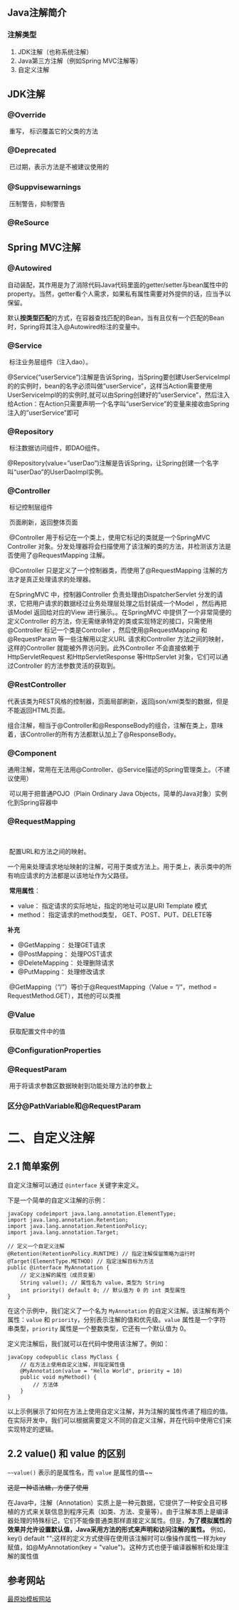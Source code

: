 ## Java注解简介



### 注解类型

1. JDK注解（也称系统注解）
2. Java第三方注解（例如Spring MVC注解等）
3. 自定义注解



## JDK注解



### @Override

​		重写， 标识覆盖它的父类的方法



### @Deprecated

​		已过期，表示方法是不被建议使用的

### @Suppvisewarnings　

​		 压制警告，抑制警告



### @ReSource



## Spring MVC注解



### @Autowired

​		自动装配，其作用是为了消除代码Java代码里面的getter/setter与bean属性中的property。当然，getter看个人需求，如果私有属性需要对外提供的话，应当予以保留。

​		默认**按类型匹配**的方式，在容器查找匹配的Bean，当有且仅有一个匹配的Bean时，Spring将其注入@Autowired标注的变量中。

### @Service

​		标注业务层组件（注入dao）。

​		@Service(“userService”)注解是告诉Spring，当Spring要创建UserServiceImpl的的实例时，bean的名字必须叫做”userService”，这样当Action需要使用UserServiceImpl的的实例时,就可以由Spring创建好的”userService”，然后注入给Action：在Action只需要声明一个名字叫“userService”的变量来接收由Spring注入的”userService”即可

### @Repository

​		标注数据访问组件，即DAO组件。

​		@Repository(value=”userDao”)注解是告诉Spring，让Spring创建一个名字叫“userDao”的UserDaoImpl实例。



### @Controller

​		标记控制层组件

​		页面刷新，返回整体页面

​		@Controller 用于标记在一个类上，使用它标记的类就是一个SpringMVC Controller 对象。分发处理器将会扫描使用了该注解的类的方法，并检测该方法是否使用了@RequestMapping 注解。

​		@Controller 只是定义了一个控制器类，而使用了@RequestMapping 注解的方法才是真正处理请求的处理器。

​		在SpringMVC 中，控制器Controller 负责处理由DispatcherServlet 分发的请求，它把用户请求的数据经过业务处理层处理之后封装成一个Model ，然后再把该Model 返回给对应的View 进行展示。。在SpringMVC 中提供了一个非常简便的定义Controller 的方法，你无需继承特定的类或实现特定的接口，只需使用@Controller 标记一个类是Controller ，然后使用@RequestMapping 和@RequestParam 等一些注解用以定义URL 请求和Controller 方法之间的映射，这样的Controller 就能被外界访问到。此外Controller 不会直接依赖于HttpServletRequest 和HttpServletResponse 等HttpServlet 对象，它们可以通过Controller 的方法参数灵活的获取到。



### @RestController

​		代表该类为REST风格的控制器，页面局部刷新，返回json/xml类型的数据，但是不能返回HTML页面。

​		组合注解，相当于@Controller和@ResponseBody的组合，注解在类上，意味着，该Controller的所有方法都默认加上了@ResponseBody。

### **@Component**

​		通用注解，常用在无法用@Controller、@Service描述的Spring管理类上。（不建议使用）

​		可以用于把普通POJO（Plain Ordinary  Java Objects，简单的Java对象）实例化到Spring容器中



### @RequestMapping

​	

​		配置URL和方法之间的映射。

​    	一个用来处理请求地址映射的注解，可用于类或方法上。用于类上，表示类中的所有响应请求的方法都是以该地址作为父路径。

​	**常用属性**：

- value： 指定请求的实际地址，指定的地址可以是URI Template 模式
- method： 指定请求的method类型， GET、POST、PUT、DELETE等



**补充**

- @GetMapping： 处理GET请求
- @PostMapping： 处理POST请求
- @DeleteMapping： 处理删除请求
- @PutMapping： 处理修改请求

​	@GetMapping（“/”）等价于@RequestMapping（Value = “/“，method = RequestMethod.GET），其他的可以类推



### @Value

​		获取配置文件中的值



### @ConfigurationProperties



### @RequestParam

​		用于将请求参数区数据映射到功能处理方法的参数上



### 区分@PathVariable和@RequestParam





# 二、自定义注解

## 2.1 简单案例

自定义注解可以通过 `@interface` 关键字来定义。

下是一个简单的自定义注解的示例：

```
javaCopy codeimport java.lang.annotation.ElementType;
import java.lang.annotation.Retention;
import java.lang.annotation.RetentionPolicy;
import java.lang.annotation.Target;

// 定义一个自定义注解
@Retention(RetentionPolicy.RUNTIME) // 指定注解保留策略为运行时
@Target(ElementType.METHOD) // 指定注解目标为方法
public @interface MyAnnotation {
    // 定义注解的属性（成员变量）
    String value(); // 属性名为 value，类型为 String
    int priority() default 0; // 默认值为 0 的 int 类型属性
}
```

在这个示例中，我们定义了一个名为 `MyAnnotation` 的自定义注解。该注解有两个属性：`value` 和 `priority`，分别表示注解的值和优先级。`value` 属性是一个字符串类型，`priority` 属性是一个整数类型，它还有一个默认值为 0。

定义完注解后，我们就可以在代码中使用该注解了。例如：

```
javaCopy codepublic class MyClass {
    // 在方法上使用自定义注解，并指定属性值
    @MyAnnotation(value = "Hello World", priority = 10)
    public void myMethod() {
        // 方法体
    }
}
```

以上示例展示了如何在方法上使用自定义注解，并为注解的属性传递了相应的值。在实际开发中，我们可以根据需要定义不同的自定义注解，并在代码中使用它们来实现特定的逻辑。



## 2.2 value() 和 value 的区别

`~~value()` 表示的是属性名，而 `value` 是属性的值~~

~~这是一种语法糖，方便了使用~~

在Java中，注解（Annotation）实质上是一种元数据，它提供了一种安全且可移植的方式来关联信息到程序元素（如类、方法、变量等）。由于注解本质上是编译器处理的特殊标记，它们不能像普通类那样直接定义属性。但是，**为了模拟属性的效果并允许设置默认值，Java采用方法的形式来声明和访问注解的属性。**
例如，key() default "";这样的定义方式使得在使用该注解时可以像操作属性一样为key赋值，如@MyAnnotation(key = "value")。这种方式也便于编译器解析和处理注解的属性值







## 参考网站

[最原始模板网站](https://blog.csdn.net/qq_36317994/article/details/79571605)